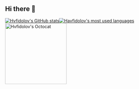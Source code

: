 ## Hi there 👋

<div style="display: flex; align-items: center;">
  <a href="https://github.com/Hvfidolov" style="margin-right: 10dp;">
    <img src="https://github-readme-stats.vercel.app/api?username=Hvfidolov&show_icons=true&theme=tokyonight" alt="Hvfidolov's GitHub stats">
  </a>
  <a href="https://github.com/Hvfidolov">
    <img src="https://github-readme-stats.vercel.app/api/top-langs/?username=Hvfidolov&show_icons=true&theme=tokyonight" alt="Havfidolov's most used languages">
  </a>
</div>
<a href="https://github.com/Hvfidolov/Hvfidolov">
  <img src="https://github.com/Hvfidolov/Hvfidolov/assets/116460910/194564ab-abfb-41c5-b515-4a9e73a967d3" alt="Hvfidolov's Octocat" width="200">
</a>
<!--
**Hvfidolov/Hvfidolov** is a ✨ _special_ ✨ repository because its `README.md` (this file) appears on your GitHub profile.

Here are some ideas to get you started:

- 🔭 I’m currently working on ...
- 🌱 I’m currently learning ...
- 👯 I’m looking to collaborate on ...
- 🤔 I’m looking for help with ...
- 💬 Ask me about ...
- 📫 How to reach me: ...
- 😄 Pronouns: ...
- ⚡ Fun fact: ...
-->
